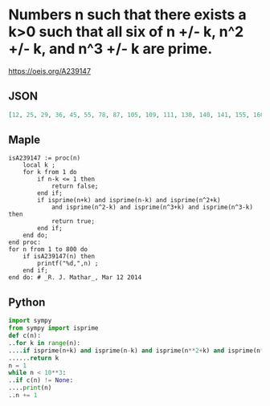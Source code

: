 # Numbers n such that there exists a k\>0 such that all six of n \+/\- k, n^2 \+/\- k, and n^3 \+/\- k are prime\.
https://oeis.org/A239147
## JSON
```JSON
[12, 25, 29, 36, 45, 55, 78, 87, 105, 109, 111, 130, 140, 141, 155, 160, 190, 196, 209, 216, 231, 245, 246, 265, 274, 280, 289, 294, 311, 315, 329, 356, 364, 385, 409, 441, 444, 465, 475, 489, 494, 531, 535, 572, 582, 600, 624, 629, 650, 665]
```
## Maple
```Maple
isA239147 := proc(n)
    local k ;
    for k from 1 do
        if n-k <= 1 then
            return false;
        end if;
        if isprime(n+k) and isprime(n-k) and isprime(n^2+k)
            and isprime(n^2-k) and isprime(n^3+k) and isprime(n^3-k)            then
            return true;
        end if;
    end do;
end proc:
for n from 1 to 800 do
    if isA239147(n) then
        printf("%d,",n) ;
    end if;
end do: # _R. J. Mathar_, Mar 12 2014
```
## Python
```Python
import sympy
from sympy import isprime
def c(n):
..for k in range(n):
....if isprime(n+k) and isprime(n-k) and isprime(n**2+k) and isprime(n**2-k) and isprime(n**3+k) and isprime(n**3-k):
......return k
n = 1
while n < 10**3:
..if c(n) != None:
....print(n)
..n += 1
```
